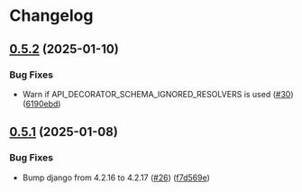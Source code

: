 # Changelog

## [0.5.2](https://github.com/kolonialno/django-api-decorator/compare/v0.5.1...v0.5.2) (2025-01-10)


### Bug Fixes

* Warn if API_DECORATOR_SCHEMA_IGNORED_RESOLVERS is used ([#30](https://github.com/kolonialno/django-api-decorator/issues/30)) ([6190ebd](https://github.com/kolonialno/django-api-decorator/commit/6190ebd2b279b6b7c9d499e62fad47f58ec3b3ec))

## [0.5.1](https://github.com/kolonialno/django-api-decorator/compare/v0.5.0...v0.5.1) (2025-01-08)


### Bug Fixes

* Bump django from 4.2.16 to 4.2.17 ([#26](https://github.com/kolonialno/django-api-decorator/issues/26)) ([f7d569e](https://github.com/kolonialno/django-api-decorator/commit/f7d569e4420c3532f50eae868a9b5043c34896a6))
